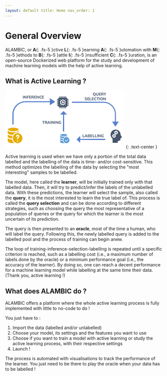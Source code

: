 ```yaml
---
layout: default title: Home nav_order: 1
---
```


# General Overview

ALAMBIC, or **A**{: .fs-5 }ctive **L**{: .fs-5 }earning **A**{: .fs-5 }utomation with **M**{: .fs-5 }ethods to **B**{:
.fs-5 }attle **I**{: .fs-5 }nsufficient **C**{: .fs-5 }uration, is an open-source Dockerized web platform for the study
and development of machine learning models with the help of active learning.

## What is Active Learning ?

![](assets/images/activelearning.png)
{: .text-center }

Active learning is used when we have only a portion of the total data labelled and the labelling of the data is time-
and/or cost-sensitive. This method optimizes the labelling of the data by selecting the "most interesting" samples to be
labelled.

The model, here called the **learner**, will be initially trained only with that labelled data. Then, it will try to
predict/infer the labels of the unlabelled data. With these predictions, the learner will select the sample, also called
the **query**, it is the most interested to learn the true label of. This process is called the **query selection** and
can be done according to different strategies, such as choosing the query the most representative of a population of
queries or the query for which the learner is the most uncertain of its prediction.

The query is then presented to an **oracle**, most of the time a human, who will label the query. Following this, the
newly labelled query is added to the labelled pool and the process of training can begin anew.

The loop of training-inference-selection-labelling is repeated until a specific criterion is reached, such as a
labelling cost (i.e., a maximum number of labels done by the oracle) or a minimum performance goal (i.e., the accuracy
of the learner). By doing so, one can reach a decent performance for a machine learning model while labelling at the
same time their data. (Thank you, active learning !)

## What does ALAMBIC do ?

ALAMBIC offers a platform where the whole active learning process is fully implemented with little to no-code to do !

You just have to :

1. Import the data (labelled and/or unlabelled)
2. Choose your model, its settings and the features you want to use
3. Choose if you want to train a model with active learning or study the active learning process, with their respective
   settings
4. Launch !

The process is automated with visualisations to track the performance of the learner. You just need to be there to play
the oracle when your data has to be labelled !